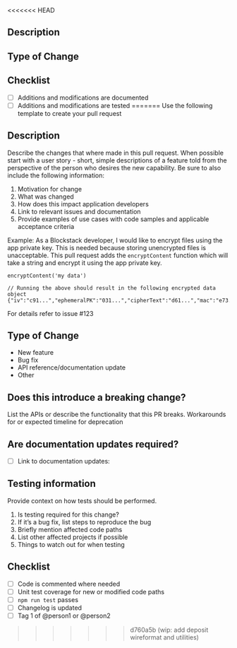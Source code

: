<<<<<<< HEAD
## Description
<!-- Make sure the PR is easy to scan on the first look, and easy to fully understand when read thoroughly -->

## Type of Change
<!-- Explain or annotate the nature of your changes -->

## Checklist
- [ ] Additions and modifications are documented
- [ ] Additions and modifications are tested
=======
Use the following template to create your pull request

## Description

Describe the changes that where made in this pull request. When possible start with a user story - short, simple descriptions of a feature told from the perspective of the person who desires the new capability. Be sure to also include the following information:

1. Motivation for change
2. What was changed
3. How does this impact application developers
4. Link to relevant issues and documentation
5. Provide examples of use cases with code samples and applicable acceptance criteria

Example:
As a Blockstack developer, I would like to encrypt files using the app private key. This is needed because storing unencrypted files is unacceptable. This pull request adds the `encryptContent` function which will take a string and encrypt it using the app private key.

```
encryptContent('my data')

// Running the above should result in the following encrypted data object
{"iv":"c91...","ephemeralPK":"031...","cipherText":"d61...","mac":"e73..."}
```

For details refer to issue #123

## Type of Change
<!-- Explain or annotate the nature of your changes, see examples below -->
- New feature
- Bug fix
- API reference/documentation update
- Other 

## Does this introduce a breaking change?
List the APIs or describe the functionality that this PR breaks.
Workarounds for or expected timeline for deprecation

## Are documentation updates required?
<!-- 
  DOCUMENTATION
  Consider if this PR makes changes that require documentation updates:
    - API changes
    - Renamed methods
    - Change in instructions inside tutorials/guides
    - etc...

   The best way to find these is by searching inside the docs at https://github.com/blockstack/docs
-->
- [ ] Link to documentation updates: 

## Testing information

Provide context on how tests should be performed.

1. Is testing required for this change?
2. If it’s a bug fix, list steps to reproduce the bug
3. Briefly mention affected code paths
4. List other affected projects if possible
5. Things to watch out for when testing

## Checklist
- [ ] Code is commented where needed
- [ ] Unit test coverage for new or modified code paths
- [ ] `npm run test` passes
- [ ] Changelog is updated
- [ ] Tag 1 of @person1 or @person2
>>>>>>> d760a5b (wip: add deposit wireformat and utilities)
